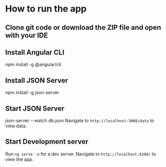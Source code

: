 # How to run the app

## Clone git code or download the ZIP file and open with your IDE

## Install Angular CLI 

npm install -g @angular/cli

## Install JSON Server

npm install -g json-server

## Start JSON Server

json-server --watch db.json
Navigate to `http://localhost:3000/data` to view data. 

## Start Development server

Run `ng serve -o` for a dev server. Navigate to `http://localhost:4200/` to view the app.

